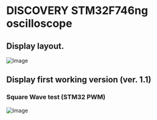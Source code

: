 # DISCOVERY STM32F746ng oscilloscope

## Display layout.
![Image](https://github.com/user-attachments/assets/aeeac5f0-eeb4-4497-806b-e69480440b14)

## Display first working version (ver. 1.1) 

### Square Wave test (STM32 PWM)
![Image](https://github.com/user-attachments/assets/41d6b2b9-ad10-4149-8d7b-3159fac88165)

